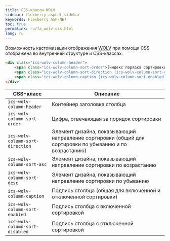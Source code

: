 ```yaml
---
title: CSS-классы WOLV
sidebar: flexberry-aspnet_sidebar
keywords: Flexberry ASP-NET
toc: true
permalink: ru/fa_wolv-css.html
lang: ru
---
```


Возможность кастомизации отображения [WOLV](fa_web-object-list-view.html) при помощи CSS отображена во внутренней структуре и CSS-классах:

```html
<div class="ics-wolv-column-header">
    <span class="ics-wolv-column-sort-order">[индекс порядка сортировки]</span>
    <span class="ics-wolv-column-sort-direction (ics-wolv-column-sort-asc|ics-wolv-column-sort-desc)"></span>
    <span class="ics-wolv-column-caption (ics-wolv-column-sort-enabled|ics-wolv-column-sort-disabled)">[подпись столбца]</span>
</div>
```

| CSS-класс | Описание |
| --------- | -------- |
| `ics-wolv-column-header` | Контейнер заголовка столбца |
| `ics-wolv-column-sort-order` | Цифра, отвечающая за порядок сортировки |
| `ics-wolv-column-sort-direction` | Элемент дизайна, показывающий направление сортировки (общий для сортировки по убыванию и по возрастанию) |
| `ics-wolv-column-sort-asc` | Элемент дизайна, показывающий направление сортировки по возрастанию |
| `ics-wolv-column-sort-desc` | Элемент дизайна, показывающий направление сортировки по убыванию |
| `ics-wolv-column-caption`  | Подпись столбца (общая для включенной и отключенной сортировки) |
| `ics-wolv-column-sort-enabled` | Подпись столбца с включенной сортировкой |
| `ics-wolv-column-sort-disabled` | Подпись столбца с отключенной сортировкой |
